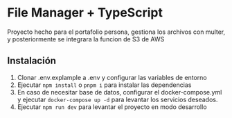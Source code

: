 # File Manager + TypeScript

Proyecto hecho para el portafolio persona, gestiona los archivos con multer, y posteriormente se integrara la funcion de S3 de AWS

## Instalación

1. Clonar .env.explample a .env y configurar las variables de entorno
2. Ejecutar `npm install` o `pnpm i` para instalar las dependencias
3. En caso de necesitar base de datos, configurar el docker-compose.yml y ejecutar `docker-compose up -d` para levantar los servicios deseados.
4. Ejecutar `npm run dev` para levantar el proyecto en modo desarrollo
